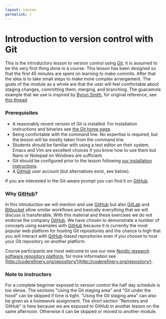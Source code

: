 ```yaml
---
layout: lesson
permalink: /
---
```


# Introduction to version control with Git

This is the introductory lesson to version control using
[Git](https://git-scm.com/). It is assumed to be the very first thing done in a
course. This lesson has been designed so that the first 45 minutes are spent
on learning to make commits. After that the idea is to take small steps to make
more complex arrangement. The goals of the module as a whole are that the user
will feel comfortable about staging changes, committing them, merging, and
branching. The guacamole example that we use is inspired by
[Byron Smith](http://blog.byronjsmith.com), for original reference, see
[this thread](http://lists.software-carpentry.org/pipermail/discuss/2016-May/004529.html).


### Prerequisites

- A reasonably recent version of Git is installed. For installation
  instructions and binaries see [the Git home page](https://git-scm.com/).
- Being comfortable with the command line. No expertise is required, but the
  lesson will be mostly taken from the command line.
- Students should be familiar with using a text editor on their system. Emacs
  and Vim are excellent choices if you know how to use them but Nano or Notepad
  on Windows are sufficient.
- Git should be configured prior to the lesson following [our installation instructions](https://coderefinery.github.io/installation/).
- A [GitHub](https://github.com) user account (but alternatives exist, see below).

If you are interested in the Git-aware prompt you can find it on
[GitHub](https://github.com/jimeh/git-aware-prompt).


### Why [GitHub](https://github.com)?

In this introduction we will mention and use [GitHub](https://github.com) but also
[GitLab](https://gitlab.com) and [Bitbucket](https://bitbucket.org) allow
similar workflows and basically everything that we will discuss is transferable. With
this material and these exercises we do not endorse the company
[GitHub](https://github.com). We have chosen to demonstrate a number of
concepts using examples with [GitHub](https://github.com) because it is
currently the most popular web platform for hosting Git repositories and the chance is high
that you will interact with [GitHub](https://github.com)-based repositories even if you
choose to host your Git repository on another platform.

Course participants are most welcome to use our new [Nordic research software repository platform](https://source.coderefinery.org),
for more information see [http://coderefinery.org/repository/](http://coderefinery.org/repository/).


### Note to instructors

For a complete beginner exposed to version control the half day schedule is too
dense. The sections "Using the Git staging area" and "Git under the hood" can
be skipped if time is tight. "Using the Git staging area" can also be given as
a homework assignment.  The short section "Remotes and GitHub" is here because
we are exposed to GitHub in another lesson on the same afternoon. Otherwise it
can be skipped or moved to another module.
